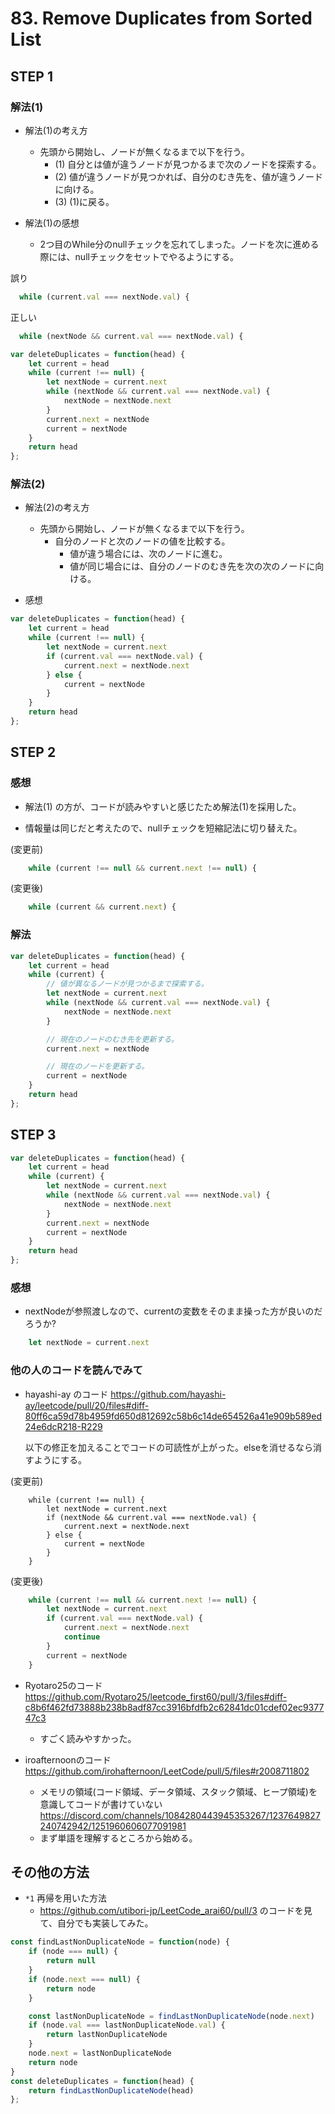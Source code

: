 # 83. Remove Duplicates from Sorted List

## STEP 1

### 解法(1)

* 解法(1)の考え方

  * 先頭から開始し、ノードが無くなるまで以下を行う。
    * (1) 自分とは値が違うノードが見つかるまで次のノードを探索する。
    * (2) 値が違うノードが見つかれば、自分のむき先を、値が違うノードに向ける。
    * (3) (1)に戻る。

* 解法(1)の感想 
  * 2つ目のWhile分のnullチェックを忘れてしまった。ノードを次に進める際には、nullチェックをセットでやるようにする。

誤り 

```javascript
  while (current.val === nextNode.val) {
```

正しい
```javascript
  while (nextNode && current.val === nextNode.val) {
```

```javascript
var deleteDuplicates = function(head) {
    let current = head
    while (current !== null) {
        let nextNode = current.next
        while (nextNode && current.val === nextNode.val) {
            nextNode = nextNode.next
        }
        current.next = nextNode
        current = nextNode
    }
    return head
};
```

### 解法(2)

* 解法(2)の考え方

  * 先頭から開始し、ノードが無くなるまで以下を行う。
    * 自分のノードと次のノードの値を比較する。
      * 値が違う場合には、次のノードに進む。
      * 値が同じ場合には、自分のノードのむき先を次の次のノードに向ける。

* 感想

```javascript
var deleteDuplicates = function(head) {
    let current = head
    while (current !== null) {
        let nextNode = current.next
        if (current.val === nextNode.val) {
            current.next = nextNode.next
        } else {
            current = nextNode
        }
    }
    return head
};
```

## STEP 2

### 感想

* 解法(1) の方が、コードが読みやすいと感じたため解法(1)を採用した。

* 情報量は同じだと考えたので、nullチェックを短縮記法に切り替えた。

(変更前)

```javascript
    while (current !== null && current.next !== null) {
```

(変更後)
```javascript
    while (current && current.next) {
```

### 解法

```javascript
var deleteDuplicates = function(head) {
    let current = head
    while (current) {
        // 値が異なるノードが見つかるまで探索する。
        let nextNode = current.next
        while (nextNode && current.val === nextNode.val) {
            nextNode = nextNode.next
        }

        // 現在のノードのむき先を更新する。
        current.next = nextNode

        // 現在のノードを更新する。
        current = nextNode
    }
    return head
};
```

## STEP 3

```javascript
var deleteDuplicates = function(head) {
    let current = head 
    while (current) {
        let nextNode = current.next
        while (nextNode && current.val === nextNode.val) {
            nextNode = nextNode.next
        }
        current.next = nextNode
        current = nextNode
    }
    return head
};
```

### 感想

* nextNodeが参照渡しなので、currentの変数をそのまま操った方が良いのだろうか? 

```javascript
    let nextNode = current.next
```

### 他の人のコードを読んでみて


* hayashi-ay のコード https://github.com/hayashi-ay/leetcode/pull/20/files#diff-80ff6ca59d78b4959fd650d812692c58b6c14de654526a41e909b589ed24e6dcR218-R229

  以下の修正を加えることでコードの可読性が上がった。elseを消せるなら消すようにする。

(変更前)

```javasciprt
    while (current !== null) {
        let nextNode = current.next
        if (nextNode && current.val === nextNode.val) {
            current.next = nextNode.next
        } else {
            current = nextNode
        }
    }
```

(変更後)

```javascript
    while (current !== null && current.next !== null) {
        let nextNode = current.next
        if (current.val === nextNode.val) {
            current.next = nextNode.next
            continue
        }
        current = nextNode
    }
```

* Ryotaro25のコード https://github.com/Ryotaro25/leetcode_first60/pull/3/files#diff-c8b6f462fd73888b238b8adf87cc3916bfdfb2c62841dc01cdef02ec937747c3 
  * すごく読みやすかった。

* iroafternoonのコード https://github.com/irohafternoon/LeetCode/pull/5/files#r2008711802
  * メモリの領域(コード領域、データ領域、スタック領域、ヒープ領域)を意識してコードが書けていない https://discord.com/channels/1084280443945353267/1237649827240742942/1251960606077091981
  * まず単語を理解するところから始める。

## その他の方法

* `*1` 再帰を用いた方法
  * https://github.com/utibori-jp/LeetCode_arai60/pull/3 のコードを見て、自分でも実装してみた。

```javascript
const findLastNonDuplicateNode = function(node) {
    if (node === null) {
        return null
    }
    if (node.next === null) {
        return node
    }

    const lastNonDuplicateNode = findLastNonDuplicateNode(node.next)
    if (node.val === lastNonDuplicateNode.val) {
        return lastNonDuplicateNode
    }
    node.next = lastNonDuplicateNode
    return node
}
const deleteDuplicates = function(head) {
    return findLastNonDuplicateNode(head)
};
```
